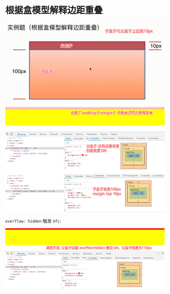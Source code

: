 # 根据盒模型解释边距重叠

![](./media/css-box-practice.png)

![](./media/bfc.png)

`overflow: hidden` 触发 `bfc`:

![](./media/bfc2.png)